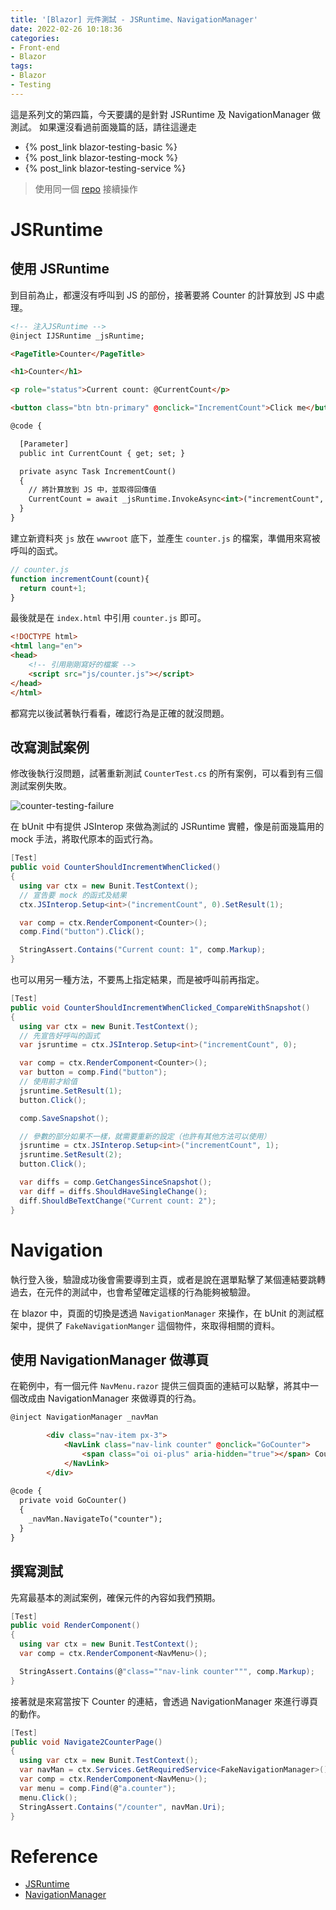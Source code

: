 ```yaml
---
title: '[Blazor] 元件測試 - JSRuntime、NavigationManager'
date: 2022-02-26 10:18:36
categories:
- Front-end
- Blazor
tags:
- Blazor
- Testing
---
```


這是系列文的第四篇，今天要講的是針對 JSRuntime 及 NavigationManager 做測試。
如果還沒看過前面幾篇的話，請往這邊走

- {% post_link blazor-testing-basic %}
- {% post_link blazor-testing-mock %}
- {% post_link blazor-testing-service %}

> 使用同一個 [repo](https://github.com/jiaming0708/blazor-testing-demo) 接續操作

<!-- more -->

# JSRuntime

## 使用 JSRuntime

到目前為止，都還沒有呼叫到 JS 的部份，接著要將 Counter 的計算放到 JS 中處理。

```html
<!-- 注入JSRuntime -->
@inject IJSRuntime _jsRuntime;

<PageTitle>Counter</PageTitle>

<h1>Counter</h1>

<p role="status">Current count: @CurrentCount</p>

<button class="btn btn-primary" @onclick="IncrementCount">Click me</button>

@code {

  [Parameter]
  public int CurrentCount { get; set; }

  private async Task IncrementCount()
  {
    // 將計算放到 JS 中，並取得回傳值
    CurrentCount = await _jsRuntime.InvokeAsync<int>("incrementCount", CurrentCount);
  }
}
```

建立新資料夾 `js` 放在 `wwwroot` 底下，並產生 `counter.js` 的檔案，準備用來寫被呼叫的函式。

```javascript
// counter.js
function incrementCount(count){
  return count+1;
}
```

最後就是在 `index.html` 中引用 `counter.js` 即可。

```html
<!DOCTYPE html>
<html lang="en">
<head>
    <!-- 引用剛剛寫好的檔案 -->
    <script src="js/counter.js"></script>
</head>
</html>
```

都寫完以後試著執行看看，確認行為是正確的就沒問題。

## 改寫測試案例

修改後執行沒問題，試著重新測試 `CounterTest.cs` 的所有案例，可以看到有三個測試案例失敗。

![counter-testing-failure](counter-testing-failure.png)

在 bUnit 中有提供 JSInterop 來做為測試的 JSRuntime 實體，像是前面幾篇用的 mock 手法，將取代原本的函式行為。

```c#
[Test]
public void CounterShouldIncrementWhenClicked()
{
  using var ctx = new Bunit.TestContext();
  // 宣告要 mock 的函式及結果
  ctx.JSInterop.Setup<int>("incrementCount", 0).SetResult(1);

  var comp = ctx.RenderComponent<Counter>();
  comp.Find("button").Click();

  StringAssert.Contains("Current count: 1", comp.Markup);
}
```

也可以用另一種方法，不要馬上指定結果，而是被呼叫前再指定。

```c#
[Test]
public void CounterShouldIncrementWhenClicked_CompareWithSnapshot()
{
  using var ctx = new Bunit.TestContext();
  // 先宣告好呼叫的函式
  var jsruntime = ctx.JSInterop.Setup<int>("incrementCount", 0);

  var comp = ctx.RenderComponent<Counter>();
  var button = comp.Find("button");
  // 使用前才給值
  jsruntime.SetResult(1);
  button.Click();

  comp.SaveSnapshot();

  // 參數的部分如果不一樣，就需要重新的設定（也許有其他方法可以使用）
  jsruntime = ctx.JSInterop.Setup<int>("incrementCount", 1);
  jsruntime.SetResult(2);
  button.Click();

  var diffs = comp.GetChangesSinceSnapshot();
  var diff = diffs.ShouldHaveSingleChange();
  diff.ShouldBeTextChange("Current count: 2");
}
```

# Navigation

執行登入後，驗證成功後會需要導到主頁，或者是說在選單點擊了某個連結要跳轉過去，在元件的測試中，也會希望確定這樣的行為能夠被驗證。

在 blazor 中，頁面的切換是透過 `NavigationManager` 來操作，在 bUnit 的測試框架中，提供了 `FakeNavigationManger` 這個物件，來取得相關的資料。

## 使用 NavigationManager 做導頁

在範例中，有一個元件 `NavMenu.razor` 提供三個頁面的連結可以點擊，將其中一個改成由 NavigationManager 來做導頁的行為。

```html
@inject NavigationManager _navMan

        <div class="nav-item px-3">
            <NavLink class="nav-link counter" @onclick="GoCounter">
                <span class="oi oi-plus" aria-hidden="true"></span> Counter
            </NavLink>
        </div>
                  
@code {
  private void GoCounter()
  {
    _navMan.NavigateTo("counter");
  }
}
```

## 撰寫測試

先寫最基本的測試案例，確保元件的內容如我們預期。

```c#
[Test]
public void RenderComponent()
{
  using var ctx = new Bunit.TestContext();
  var comp = ctx.RenderComponent<NavMenu>();

  StringAssert.Contains(@"class=""nav-link counter""", comp.Markup);
}
```

接著就是來寫當按下 Counter 的連結，會透過 NavigationManager 來進行導頁的動作。

```c#
[Test]
public void Navigate2CounterPage()
{
  using var ctx = new Bunit.TestContext();
  var navMan = ctx.Services.GetRequiredService<FakeNavigationManager>();
  var comp = ctx.RenderComponent<NavMenu>();
  var menu = comp.Find(@"a.counter");
  menu.Click();
  StringAssert.Contains("/counter", navMan.Uri);
}
```

# Reference

- [JSRuntime](https://bunit.dev/docs/test-doubles/emulating-ijsruntime.html)
- [NavigationManager](https://bunit.dev/docs/test-doubles/fake-navigation-manager.html)